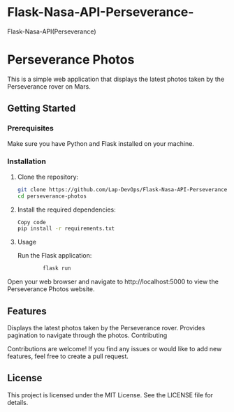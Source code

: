 # Flask-Nasa-API-Perseverance-
Flask-Nasa-API(Perseverance)

# Perseverance Photos

This is a simple web application that displays the latest photos taken by the Perseverance rover on Mars.

## Getting Started

### Prerequisites

Make sure you have Python and Flask installed on your machine.

### Installation

1. Clone the repository:

   ```bash
   git clone https://github.com/Lap-DevOps/Flask-Nasa-API-Perseverance-.git
   cd perseverance-photos

2. Install the required dependencies:
    ```bash
    Copy code
    pip install -r requirements.txt 

3. Usage

   Run the Flask application:

    ```bash
            flask run

Open your web browser and navigate to http://localhost:5000 to view the Perseverance Photos website.

## Features

Displays the latest photos taken by the Perseverance rover.
Provides pagination to navigate through the photos.
Contributing

Contributions are welcome! If you find any issues or would like to add new features, feel free to create a pull request.

## License

This project is licensed under the MIT License. See the LICENSE file for details.